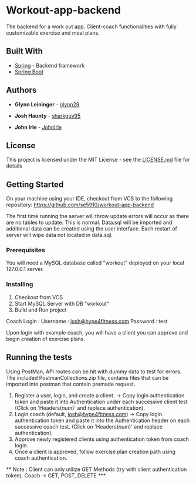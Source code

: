 # Workout-app-backend

The backend for a work out app. Client-coach functionalities with fully customizable exercise and meal plans.

## Built With

* [Spring](https://spring.io/) - Backend framework
* [Spring Boot](https://spring.io/projects/spring-boot)

## Authors

* **Glynn Leininger** - [glynn29](https://github.com/glynn29)

* **Josh Haunty** -  [sharkguy95](https://github.com/sharkguy95)

* **John Irle**  - [JohnIrle](https://github.com/JohnIrle)


## License

This project is licensed under the MIT License - see the [LICENSE.md](LICENSE.md) file for details

## Getting Started

On your machine using your IDE, checkout from VCS to the following repository: https://github.com/se5910/workout-app-backend

The first time running the server will throw update errors will occur as there are no tables to update. This is normal. Data.sql will be imported and additional data can be created using the user interface. Each restart of server will wipe data not located in data.sql.

### Prerequisites

You will need a MySQL database called "workout" deployed on your local 127.0.0.1 server.

### Installing

1. Checkout from VCS
2. Start MySQL Server with DB "workout"
3. Build and Run project

Coach Login : 
  Username : josh@hype4fitness.com
  Password : test

Upon login with example coach, you will have a client you can approve and begin creation of exercise plans.

## Running the tests

Using PostMan, API routes can be hit with dummy data to test for errors.
The included PostmanCollections.zip file, contains files that can be imported into postman that contain premade request.

1. Register a user, login, and create a client. -> Copy login authentication token and paste it into Authentication under each successive client test (Click on 'Headers(*num*)' and replace authentication).
2. Login coach (default, josh@hype4fitness.com) -> Copy login authentication token and paste it into the Authentication header on each successive coach test. (Click on 'Headers(*num*)' and replace authentication).
3. Approve newly registered clients using authentication token from coach login.
4. Once a client is approved, follow exercise plan creation path using coach authentication.

** Note : Client can only utilize GET Methods (try with client authentication token). Coach -> GET, POST, DELETE ***
